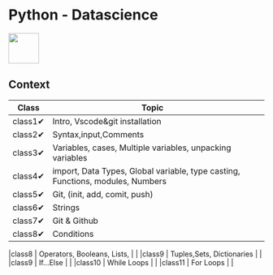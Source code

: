 # Python - Datascience
<p align="left">
<img href="google.com" src="https://user-images.githubusercontent.com/79694828/230014332-40078db9-dcdb-4403-8e58-cfbe8572a89b.png" width="60" height="60" />

## Context
|Class|Topic||
|---|---|---|
|class1✔ | Intro, Vscode&git installation   | |
|class2✔ | Syntax,input,Comments  | |
|class3✔ | Variables, cases, Multiple variables, unpacking variables  | |
|class4✔ | import, Data Types, Global variable, type casting, Functions, modules, Numbers  | |
|class5✔ | Git, (init, add, comit, push)  | |
|class6✔ | Strings  | |
|class7✔ | Git & Github  | |
|class8✔ | Conditions  | |

|class8 | Operators, Booleans, Lists,  | |
|class9 | Tuples,Sets, Dictionaries | |
|class9 | If...Else  | |
|class10 | While Loops  | |
|class11 | For Loops  | |

<!--
|class1 | Functions  | |
|class1 | Lambda  | |
|class1 | Arrays  | |
|class1 | Classes/Objects  | |
|class1 | Inheritance  | |
|class1 | Iterators  | |
|class1 | Polymorphism  | |
|class1 | Scope  | |
|class1 | Modules  | |
|class1 | Dates  | |
|class1 | Math  | |
|class1 | JSON  | |
|class1 | RegEx  | |
|class1 | PIP  | |
|class1 | Try...Except  | |
|class1 | User Input  | |
|class1 | String Formatting  | |

File Handling
| File Handling  | |
| Read Files  | |
| Write/Create Files  | |
| Delete Files  | |


File Handling
Python File Handling
Python Read Files
Python Write/Create Files
Python Delete Files

-->
